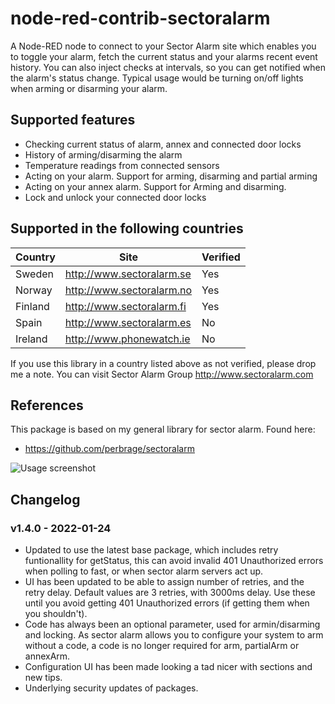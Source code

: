 # node-red-contrib-sectoralarm

A Node-RED node to connect to your Sector Alarm site which enables you to toggle your alarm, fetch the current status and your alarms recent event history. You can also inject checks at intervals, so you can get notified when the alarm's status change. Typical usage would be turning on/off lights when arming or disarming your alarm.

## Supported features

* Checking current status of alarm, annex and connected door locks
* History of arming/disarming the alarm
* Temperature readings from connected sensors
* Acting on your alarm. Support for arming, disarming and partial arming
* Acting on your annex alarm. Support for Arming and disarming.
* Lock and unlock your connected door locks

## Supported in the following countries

Country     | Site                       | Verified
----------- | -------------------------- | -----------
Sweden      | http://www.sectoralarm.se  | Yes
Norway      | http://www.sectoralarm.no  | Yes
Finland     | http://www.sectoralarm.fi  | Yes
Spain       | http://www.sectoralarm.es  | No
Ireland     | http://www.phonewatch.ie   | No

If you use this library in a country listed above as not verified, please drop me a note.
You can visit Sector Alarm Group http://www.sectoralarm.com 

## References

This package is based on my general library for sector alarm. Found here:

* https://github.com/perbrage/sectoralarm

![Usage screenshot](https://raw.githubusercontent.com/perbrage/node-red-contrib-sectoralarm/master/screenshot.png "Example usage of node")

## Changelog

### v1.4.0 - 2022-01-24

* Updated to use the latest base package, which includes retry funtionallity for getStatus, this can avoid invalid 401 Unauthorized
  errors when polling to fast, or when sector alarm servers act up.
* UI has been updated to be able to assign number of retries, and the retry delay. Default values are 3 retries, with 3000ms delay.
  Use these until you avoid getting 401 Unauthorized errors (if getting them when you shouldn't).
* Code has always been an optional parameter, used for armin/disarming and locking. As sector alarm allows you to configure your
  system to arm without a code, a code is no longer required for arm, partialArm or annexArm.
* Configuration UI has been made looking a tad nicer with sections and new tips.
* Underlying security updates of packages.
